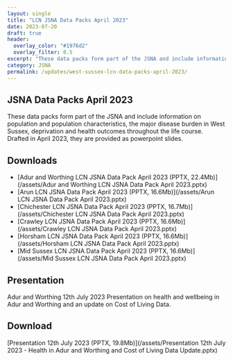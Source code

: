 ```yaml
---
layout: single
title: "LCN JSNA Data Packs April 2023"
date: 2023-07-20
draft: true
header: 
  overlay_color: "#1976d2"
  overlay_filter: 0.5
excerpt: "These data packs form part of the JSNA and include information on population and population characteristics, the major disease burden in West Sussex, deprivation and health outcomes throughout the life course. Drafted in April 2023, they are provided as powerpoint slides."
category: JSNA
permalink: /updates/west-sussex-lcn-data-packs-april-2023/
---
```


## JSNA Data Packs April 2023
These data packs form part of the JSNA and include information on population and population characteristics, the major disease burden in West Sussex, deprivation and health outcomes throughout the life course. Drafted in April 2023, they are provided as powerpoint slides.

## Downloads
- [Adur and Worthing LCN JSNA Data Pack April 2023 (PPTX, 22.4Mb)](/assets/Adur and Worthing LCN JSNA Data Pack April 2023.pptx)
- [Arun LCN JSNA Data Pack April 2023 (PPTX, 16.6Mb)](/assets/Arun LCN JSNA Data Pack April 2023.pptx)
- [Chichester LCN JSNA Data Pack April 2023 (PPTX, 16.7Mb)](/assets/Chichester LCN JSNA Data Pack April 2023.pptx)
- [Crawley LCN JSNA Data Pack April 2023 (PPTX, 16.6Mb)](/assets/Crawley LCN JSNA Data Pack April 2023.pptx)
- [Horsham LCN JSNA Data Pack April 2023 (PPTX, 16.6Mb)](/assets/Horsham LCN JSNA Data Pack April 2023.pptx)
- [Mid Sussex LCN JSNA Data Pack April 2023 (PPTX, 16.6Mb)](/assets/Mid Sussex LCN JSNA Data Pack April 2023.pptx)

## Presentation
Adur and Worthing 12th July 2023
Presentation on health and wellbeing in Adur and Worthing and an update on Cost of Living Data.

## Download
[Presentation 12th July 2023 (PPTX, 19.8Mb)](/assets/Presentation 12th July 2023 - Health in Adur and Worthing and Cost of Living Data Update.pptx)
